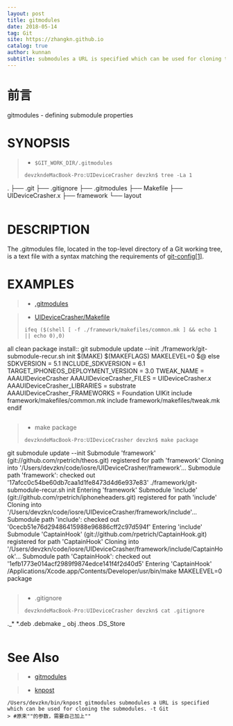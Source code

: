 ```yaml
---
layout: post
title: gitmodules
date: 2018-05-14
tag: Git
site: https://zhangkn.github.io
catalog: true
author: kunnan
subtitle: submodules a URL is specified which can be used for cloning the submodules.
---
```


# 前言

gitmodules - defining submodule properties


# SYNOPSIS



>* `$GIT_WORK_DIR/.gitmodules`
>```
>devzkndeMacBook-Pro:UIDeviceCrasher devzkn$ tree -La 1
.
├── .git
├── .gitignore
├── .gitmodules
├── Makefile
├── UIDeviceCrasher.x
├── framework
└── layout
>```


# DESCRIPTION

The .gitmodules file, located in the top-level directory of a Git working tree, is a text file with a syntax matching the requirements of [git-config[1]](https://git-scm.com/docs/git-config).




# EXAMPLES

>*  [.gitmodules](https://github.com/kunnan/UIDeviceCrasher)
><script src="https://gist.github.com/zhangkn/16af252f79ce4f4a9a645f7576ac1edd.js"></script>


>* [UIDeviceCrasher/Makefile](https://github.com/kunnan/UIDeviceCrasher/blob/master/Makefile)
>```
>ifeq ($(shell [ -f ./framework/makefiles/common.mk ] && echo 1 || echo 0),0)
all clean package install::
	git submodule update --init
	./framework/git-submodule-recur.sh init
	$(MAKE) $(MAKEFLAGS) MAKELEVEL=0 $@
else
SDKVERSION = 5.1
INCLUDE_SDKVERSION = 6.1
TARGET_IPHONEOS_DEPLOYMENT_VERSION = 3.0
TWEAK_NAME = AAAUIDeviceCrasher
AAAUIDeviceCrasher_FILES = UIDeviceCrasher.x
AAAUIDeviceCrasher_LIBRARIES = substrate
AAAUIDeviceCrasher_FRAMEWORKS = Foundation UIKit
include framework/makefiles/common.mk
include framework/makefiles/tweak.mk
endif
>```
>

>* make package 
>```
>devzkndeMacBook-Pro:UIDeviceCrasher devzkn$ make package 
git submodule update --init
Submodule 'framework' (git://github.com/rpetrich/theos.git) registered for path 'framework'
Cloning into '/Users/devzkn/code/iosre/UIDeviceCrasher/framework'...
Submodule path 'framework': checked out '17afcc0c54be60db7caa1d1fe8473d4d6e937e83'
./framework/git-submodule-recur.sh init
Entering 'framework'
Submodule 'include' (git://github.com/rpetrich/iphoneheaders.git) registered for path 'include'
Cloning into '/Users/devzkn/code/iosre/UIDeviceCrasher/framework/include'...
Submodule path 'include': checked out '0cecb51e76d29486415988e96886cff2c97d594f'
Entering 'include'
Submodule 'CaptainHook' (git://github.com/rpetrich/CaptainHook.git) registered for path 'CaptainHook'
Cloning into '/Users/devzkn/code/iosre/UIDeviceCrasher/framework/include/CaptainHook'...
Submodule path 'CaptainHook': checked out '1efb1773e014acf2989f9874edce141f4f2d40d5'
Entering 'CaptainHook'
/Applications/Xcode.app/Contents/Developer/usr/bin/make  MAKELEVEL=0 package
>```


>* .gitignore
>```
>devzkndeMacBook-Pro:UIDeviceCrasher devzkn$ cat .gitignore
._*
*.deb
.debmake
_
obj
.theos
.DS_Store
>```

# See Also 

>* [gitmodules](https://git-scm.com/docs/gitmodules)
>

>* [knpost](https://github.com/zhangkn/KNBin/blob/master/knpost) 
>
```
/Users/devzkn/bin/knpost gitmodules submodules a URL is specified which can be used for cloning the submodules. -t Git
> #原来""的参数，需要自己加上""
```

